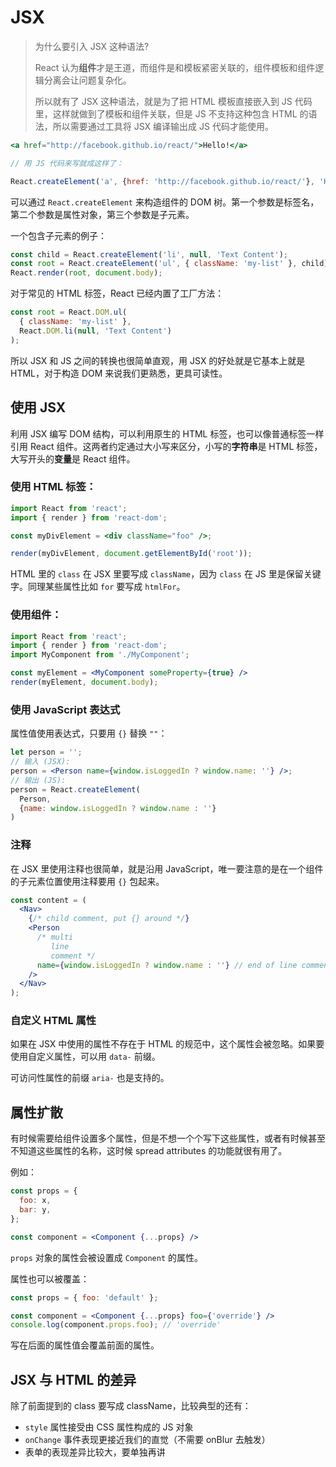 # JSX

> 为什么要引入 JSX 这种语法?
>
> React 认为**组件**才是王道，而组件是和模板紧密关联的，组件模板和组件逻辑分离会让问题复杂化。
> 
> 所以就有了 JSX 这种语法，就是为了把 HTML 模板直接嵌入到 JS 代码里，这样就做到了模板和组件关联，但是 JS 不支持这种包含 HTML 的语法，所以需要通过工具将 JSX 编译输出成 JS 代码才能使用。

```jsx harmony
<a href="http://facebook.github.io/react/">Hello!</a>

// 用 JS 代码来写就成这样了：

React.createElement('a', {href: 'http://facebook.github.io/react/'}, 'Hello!')
```

可以通过 `React.createElement` 来构造组件的 DOM 树。第一个参数是标签名，第二个参数是属性对象，第三个参数是子元素。

一个包含子元素的例子：

```jsx harmony
const child = React.createElement('li', null, 'Text Content');
const root = React.createElement('ul', { className: 'my-list' }, child);
React.render(root, document.body);
```

对于常见的 HTML 标签，React 已经内置了工厂方法：

```jsx harmony
const root = React.DOM.ul(
  { className: 'my-list' },
  React.DOM.li(null, 'Text Content')
);
```

所以 JSX 和 JS 之间的转换也很简单直观，用 JSX 的好处就是它基本上就是 HTML，对于构造 DOM 来说我们更熟悉，更具可读性。

## 使用 JSX

利用 JSX 编写 DOM 结构，可以利用原生的 HTML 标签，也可以像普通标签一样引用 React 组件。这两者约定通过大小写来区分，小写的**字符串**是 HTML 标签，大写开头的**变量**是 React 组件。

### 使用 HTML 标签：

```jsx harmony
import React from 'react';
import { render } from 'react-dom';

const myDivElement = <div className="foo" />;

render(myDivElement, document.getElementById('root'));
```

HTML 里的 `class` 在 JSX 里要写成 `className`，因为 `class` 在 JS 里是保留关键字。同理某些属性比如 `for` 要写成 `htmlFor`。

### 使用组件：

```jsx harmony
import React from 'react';
import { render } from 'react-dom';
import MyComponent from './MyComponent';

const myElement = <MyComponent someProperty={true} />
render(myElement, document.body);
```

### 使用 JavaScript 表达式

属性值使用表达式，只要用 `{}` 替换 `""`：

```jsx harmony
let person = '';
// 输入 (JSX):
person = <Person name={window.isLoggedIn ? window.name: ''} />;
// 输出 (JS):
person = React.createElement(
  Person,
  {name: window.isLoggedIn ? window.name : ''}
)
```

### 注释

在 JSX 里使用注释也很简单，就是沿用 JavaScript，唯一要注意的是在一个组件的子元素位置使用注释要用 `{}` 包起来。

```jsx harmony
const content = (
  <Nav>
    {/* child comment, put {} around */}
    <Person
      /* multi
         line
         comment */
      name={window.isLoggedIn ? window.name : ''} // end of line comment
    />
  </Nav>
);
```

### 自定义 HTML 属性

如果在 JSX 中使用的属性不存在于 HTML 的规范中，这个属性会被忽略。如果要使用自定义属性，可以用 `data-` 前缀。

可访问性属性的前缀 `aria-` 也是支持的。

## 属性扩散

有时候需要给组件设置多个属性，但是不想一个个写下这些属性，或者有时候甚至不知道这些属性的名称，这时候 spread attributes 的功能就很有用了。

例如：

```jsx harmony
const props = {
  foo: x,
  bar: y,
};

const component = <Component {...props} />
```

`props` 对象的属性会被设置成 `Component` 的属性。

属性也可以被覆盖：

```jsx harmony
const props = { foo: 'default' };

const component = <Component {...props} foo={'override'} />
console.log(component.props.foo); // 'override'
```

写在后面的属性值会覆盖前面的属性。

## JSX 与 HTML 的差异

除了前面提到的 class 要写成 className，比较典型的还有：
* `style` 属性接受由 CSS 属性构成的 JS 对象
* `onChange` 事件表现更接近我们的直觉（不需要 onBlur 去触发）
* 表单的表现差异比较大，要单独再讲
